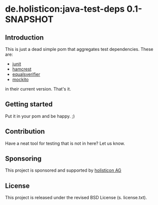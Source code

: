 # de.holisticon:java-test-deps   0.1-SNAPSHOT
## Introduction
This is just a dead simple pom that aggregates test dependencies. These are:

- [junit](https://github.com/junit-team/junit/wiki)
- [hamcrest](https://code.google.com/p/hamcrest/)
- [equalsverifier](https://code.google.com/p/equalsverifier/)
- [mockito](https://code.google.com/p/mockito/)

in their current version. That's it.

## Getting started
Put it in your pom and be happy. ;)

## Contribution
Have a neat tool for testing that is not in here? Let us know.

## Sponsoring
This project is sponsored and supported by [holisticon AG](http://holisticon.de/cms/About/Startseite)

## License
This project is released under the revised BSD License (s. license.txt).